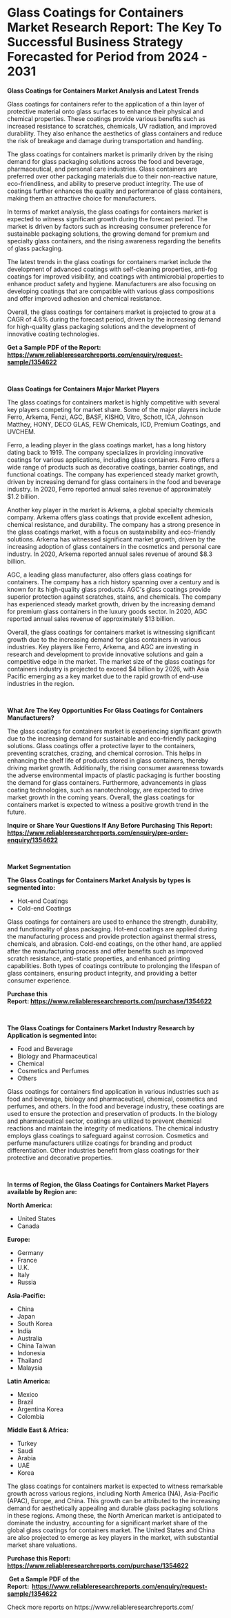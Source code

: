 <p><h1>Glass Coatings for Containers Market Research Report: The Key To Successful Business Strategy Forecasted for Period from 2024 - 2031</h1></p><p><strong>Glass Coatings for Containers Market Analysis and Latest Trends</strong></p>
<p><p>Glass coatings for containers refer to the application of a thin layer of protective material onto glass surfaces to enhance their physical and chemical properties. These coatings provide various benefits such as increased resistance to scratches, chemicals, UV radiation, and improved durability. They also enhance the aesthetics of glass containers and reduce the risk of breakage and damage during transportation and handling.</p><p>The glass coatings for containers market is primarily driven by the rising demand for glass packaging solutions across the food and beverage, pharmaceutical, and personal care industries. Glass containers are preferred over other packaging materials due to their non-reactive nature, eco-friendliness, and ability to preserve product integrity. The use of coatings further enhances the quality and performance of glass containers, making them an attractive choice for manufacturers.</p><p>In terms of market analysis, the glass coatings for containers market is expected to witness significant growth during the forecast period. The market is driven by factors such as increasing consumer preference for sustainable packaging solutions, the growing demand for premium and specialty glass containers, and the rising awareness regarding the benefits of glass packaging.</p><p>The latest trends in the glass coatings for containers market include the development of advanced coatings with self-cleaning properties, anti-fog coatings for improved visibility, and coatings with antimicrobial properties to enhance product safety and hygiene. Manufacturers are also focusing on developing coatings that are compatible with various glass compositions and offer improved adhesion and chemical resistance.</p><p>Overall, the glass coatings for containers market is projected to grow at a CAGR of 4.6% during the forecast period, driven by the increasing demand for high-quality glass packaging solutions and the development of innovative coating technologies.</p></p>
<p><strong>Get a Sample PDF of the Report:&nbsp; <a href="https://www.reliableresearchreports.com/enquiry/request-sample/1354622">https://www.reliableresearchreports.com/enquiry/request-sample/1354622</a></strong></p>
<p>&nbsp;</p>
<p><strong>Glass Coatings for Containers Major Market Players</strong></p>
<p><p>The glass coatings for containers market is highly competitive with several key players competing for market share. Some of the major players include Ferro, Arkema, Fenzi, AGC, BASF, KISHO, Vitro, Schott, ICA, Johnson Matthey, HONY, DECO GLAS, FEW Chemicals, ICD, Premium Coatings, and UVCHEM.</p><p>Ferro, a leading player in the glass coatings market, has a long history dating back to 1919. The company specializes in providing innovative coatings for various applications, including glass containers. Ferro offers a wide range of products such as decorative coatings, barrier coatings, and functional coatings. The company has experienced steady market growth, driven by increasing demand for glass containers in the food and beverage industry. In 2020, Ferro reported annual sales revenue of approximately $1.2 billion.</p><p>Another key player in the market is Arkema, a global specialty chemicals company. Arkema offers glass coatings that provide excellent adhesion, chemical resistance, and durability. The company has a strong presence in the glass coatings market, with a focus on sustainability and eco-friendly solutions. Arkema has witnessed significant market growth, driven by the increasing adoption of glass containers in the cosmetics and personal care industry. In 2020, Arkema reported annual sales revenue of around $8.3 billion.</p><p>AGC, a leading glass manufacturer, also offers glass coatings for containers. The company has a rich history spanning over a century and is known for its high-quality glass products. AGC's glass coatings provide superior protection against scratches, stains, and chemicals. The company has experienced steady market growth, driven by the increasing demand for premium glass containers in the luxury goods sector. In 2020, AGC reported annual sales revenue of approximately $13 billion.</p><p>Overall, the glass coatings for containers market is witnessing significant growth due to the increasing demand for glass containers in various industries. Key players like Ferro, Arkema, and AGC are investing in research and development to provide innovative solutions and gain a competitive edge in the market. The market size of the glass coatings for containers industry is projected to exceed $4 billion by 2026, with Asia Pacific emerging as a key market due to the rapid growth of end-use industries in the region.</p></p>
<p>&nbsp;</p>
<p><strong>What Are The Key Opportunities For Glass Coatings for Containers Manufacturers?</strong></p>
<p><p>The glass coatings for containers market is experiencing significant growth due to the increasing demand for sustainable and eco-friendly packaging solutions. Glass coatings offer a protective layer to the containers, preventing scratches, crazing, and chemical corrosion. This helps in enhancing the shelf life of products stored in glass containers, thereby driving market growth. Additionally, the rising consumer awareness towards the adverse environmental impacts of plastic packaging is further boosting the demand for glass containers. Furthermore, advancements in glass coating technologies, such as nanotechnology, are expected to drive market growth in the coming years. Overall, the glass coatings for containers market is expected to witness a positive growth trend in the future.</p></p>
<p><strong>Inquire or Share Your Questions If Any Before Purchasing This Report: <a href="https://www.reliableresearchreports.com/enquiry/pre-order-enquiry/1354622">https://www.reliableresearchreports.com/enquiry/pre-order-enquiry/1354622</a></strong></p>
<p>&nbsp;</p>
<p><strong>Market Segmentation</strong></p>
<p><strong>The Glass Coatings for Containers Market Analysis by types is segmented into:</strong></p>
<p><ul><li>Hot-end Coatings</li><li>Cold-end Coatings</li></ul></p>
<p><p>Glass coatings for containers are used to enhance the strength, durability, and functionality of glass packaging. Hot-end coatings are applied during the manufacturing process and provide protection against thermal stress, chemicals, and abrasion. Cold-end coatings, on the other hand, are applied after the manufacturing process and offer benefits such as improved scratch resistance, anti-static properties, and enhanced printing capabilities. Both types of coatings contribute to prolonging the lifespan of glass containers, ensuring product integrity, and providing a better consumer experience.</p></p>
<p><strong>Purchase this Report:&nbsp;<a href="https://www.reliableresearchreports.com/purchase/1354622">https://www.reliableresearchreports.com/purchase/1354622</a></strong></p>
<p>&nbsp;</p>
<p><strong>The Glass Coatings for Containers Market Industry Research by Application is segmented into:</strong></p>
<p><ul><li>Food and Beverage</li><li>Biology and Pharmaceutical</li><li>Chemical</li><li>Cosmetics and Perfumes</li><li>Others</li></ul></p>
<p><p>Glass coatings for containers find application in various industries such as food and beverage, biology and pharmaceutical, chemical, cosmetics and perfumes, and others. In the food and beverage industry, these coatings are used to ensure the protection and preservation of products. In the biology and pharmaceutical sector, coatings are utilized to prevent chemical reactions and maintain the integrity of medications. The chemical industry employs glass coatings to safeguard against corrosion. Cosmetics and perfume manufacturers utilize coatings for branding and product differentiation. Other industries benefit from glass coatings for their protective and decorative properties.</p></p>
<p>&nbsp;</p>
<p><strong>In terms of Region, the Glass Coatings for Containers Market Players available by Region are:</strong></p>
<p>
    <p> <strong> North America: </strong>
        <ul>
            <li>United States</li>
            <li>Canada</li>
        </ul>
        </p> 
    <p> <strong> Europe: </strong>
        <ul>
            <li>Germany</li>
            <li>France</li>
            <li>U.K.</li>
            <li>Italy</li>
            <li>Russia</li>
        </ul>
        </p> 
    <p> <strong> Asia-Pacific: </strong>
        <ul>
            <li>China</li>
            <li>Japan</li>
            <li>South Korea</li>
            <li>India</li>
            <li>Australia</li>
            <li>China Taiwan</li>
            <li>Indonesia</li>
            <li>Thailand</li>
            <li>Malaysia</li>
        </ul>
        </p> 
    <p> <strong> Latin America: </strong>
        <ul>
            <li>Mexico</li>
            <li>Brazil</li>
            <li>Argentina Korea</li>
            <li>Colombia</li>
        </ul>
        </p> 
    <p> <strong> Middle East & Africa: </strong>
        <ul>
            <li>Turkey</li>
            <li>Saudi</li>
            <li>Arabia</li>
            <li>UAE</li>
            <li>Korea</li>
        </ul>
    </p>
    </p>
<p><p>The glass coatings for containers market is expected to witness remarkable growth across various regions, including North America (NA), Asia-Pacific (APAC), Europe, and China. This growth can be attributed to the increasing demand for aesthetically appealing and durable glass packaging solutions in these regions. Among these, the North American market is anticipated to dominate the industry, accounting for a significant market share of the global glass coatings for containers market. The United States and China are also projected to emerge as key players in the market, with substantial market share valuations.</p></p>
<p><strong>Purchase this Report: <a href="https://www.reliableresearchreports.com/purchase/1354622">https://www.reliableresearchreports.com/purchase/1354622</a></strong></p>
<p>&nbsp;<strong>Get a Sample PDF of the Report:&nbsp;&nbsp;<a href="https://www.reliableresearchreports.com/enquiry/request-sample/1354622">https://www.reliableresearchreports.com/enquiry/request-sample/1354622</a></strong></p>
<p><strong></strong></p>
<p>Check more reports on https://www.reliableresearchreports.com/</p>
